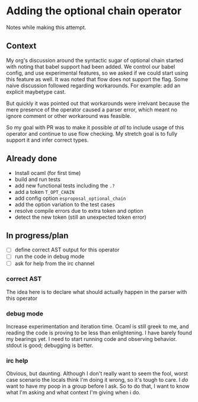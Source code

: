 Adding the optional chain operator
==================================
Notes while making this attempt.

Context
-------
My org's discussion around the syntactic sugar of optional chain started with 
noting that babel support had been added.  We control our babel config, and use
experimental features, so we asked if we could start using this feature as well.
It was noted that flow does not support the flag.  Some naive discussion 
followed regarding workarounds.  For example: add an explicit maybetype cast.

But quickly it was pointed out that workarounds were irrelvant because the mere 
presence of the operator caused a parser error, which meant no ignore comment or
other workaround was feasible.

So my goal with PR was to make it possible _at all_ to include usage of this 
operator and continue to use flow checking.  My stretch goal is to fully support 
it and infer correct types.

Already done
------------
- Install ocaml (for first time)
- build and run tests
- add new functional tests including the `.?`
- add a token `T_OPT_CHAIN`
- add config option `esproposal_optional_chain`
- add the option variation to the test cases
- resolve compile errors due to extra token and option
- detect the new token (still an unexpected token error)

In progress/plan
----------------
- [ ] define correct AST output for this operator
- [ ] run the code in debug mode 
- [ ] ask for help from the irc channel

### correct AST
The idea here is to declare what should actually happen in the parser with this operator

### debug mode
Increase experimentation and iteration time.  Ocaml is still greek to me, and reading the
code is proving to be less than enlightening.  I have barely found my bearings yet.  I need
to start running code and observing behavior.  stdout is good; debugging is better.

### irc help
Obvious, but daunting.  Although I don't really want to seem the fool, worst case scenario 
the locals think I'm doing it wrong, so it's tough to care.  I _do_ want to have my poop 
in a group before I ask.  So to do that, I want to know what I'm asking and what context
I'm giving when i do.
